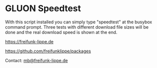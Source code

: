 GLUON Speedtest
===============

With this script installed you can simply type "speedtest" at the busybox command prompt.
Three tests with different download file sizes will be done and the real download speed is shown at the end.

https://freifunk-lippe.de

https://github.com/freifunklippe/packages

Contact: mb@freifunk-lippe.de


